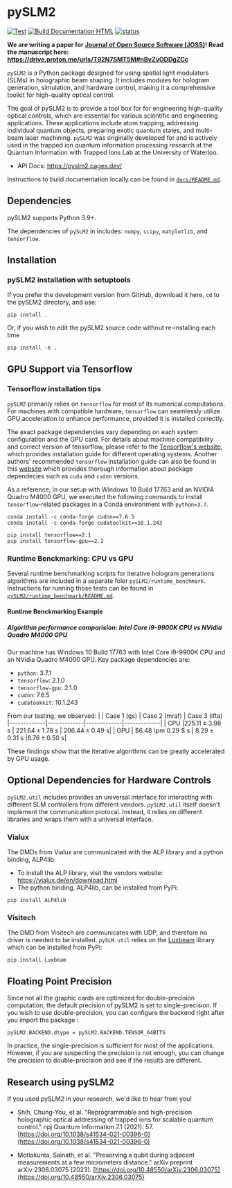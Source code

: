 pySLM2
======
[![Test](https://github.com/QITI/pySLM2/actions/workflows/pytest.yml/badge.svg)](https://github.com/QITI/pySLM2/actions/workflows/pytest.yml)
[![Build Documentation HTML](https://github.com/QITI/pySLM2/actions/workflows/sphinx.yml/badge.svg)](https://github.com/QITI/pySLM2/actions/workflows/sphinx.yml)
[![status](https://joss.theoj.org/papers/70246ad674d3806798e343f6ecffa686/status.svg)](https://joss.theoj.org/papers/70246ad674d3806798e343f6ecffa686)

**We are writing a paper for [Journal of Open Source Software (JOSS)](https://joss.theoj.org/)! Read the manuscript here: https://drive.proton.me/urls/T92N7SMT5M#nBvZvODDgZCc**

`pySLM2` is a Python package designed for using spatial light modulators (SLMs) in holographic beam shaping. It includes modules for hologram generation, simulation, and hardware control, making it a comprehensive toolkit for high-quality optical control.

The goal of pySLM2 is to provide a tool box for for engineering high-quality optical controls, which are essential for various scientific and engineering applications. These applications include atom trapping, addressing individual quantum objects, preparing exotic quantum states, and multi-beam laser machining. `pySLM2` was originally developed for and is actively used in the trapped ion quantum information processing research at the Quantum Information with Trapped Ions Lab at the University of Waterloo.

* API Docs: https://pyslm2.pages.dev/

Instructions to build documentation locally can be found in [`docs/README.md`](docs/README.md).

Dependencies
------------
pySLM2 supports Python 3.9+. 

The dependencies of `pySLM2` in includes: `numpy`, `scipy`, `matplotlib`, and `tensorflow`.


Installation
------------

### pySLM2 installation with setuptools

If you prefer the development version from GitHub, download it here, `cd` to the pySLM2 directory, and use:
```
pip install .
```

Or, if you wish to edit the pySLM2 source code without re-installing each time

```
pip install -e .
```

GPU Support via Tensorflow
---------------------------------------
### Tensorflow installation tips

`pySLM2` primarily relies on `tensorflow` for most of its numerical computations. For machines with compatible hardware, `tensorflow` can seamlessly utilize GPU acceleration to enhance performance, provided it is installed correctly.

The exact package dependencies vary depending on each system configuration and the GPU card. For details about machine compatibility and correct version of tensorflow, please refer to the [Tensorflow's website](https://www.tensorflow.org/install/pip#step-by-step_instructions), which provides installation guide for different operating systems. Another authors' recommended `tensorflow` installation guide can also be found in this [website](https://medium.com/@shaikhmuhammad/installing-tensorflow-cuda-cudnn-with-anaconda-for-geforce-gtx-1050-ti-79c1eb94eb7a) which provides thorough information about package dependecies such as `cuda` and `cudnn` versions. 


 As a reference, in our setup with Windows 10 Build 17763 and an NVIDIA Quadro M4000 GPU, we executed the following commands to install `tensorflow`-related packages in a Conda environment with `python=3.7`.
```
conda install -c conda-forge cudnn==7.6.5
conda install -c conda-forge cudatoolkit==10.1.243
 
pip install tensorflow==2.1 
pip install tensorflow-gpu==2.1 
```

### Runtime Benckmarking: CPU vs GPU 
Several runtime benchmarking scripts for iterative hologram generations algorithms are included in a separate foler `pySLM2/runtime_benchmark`. Instructions for running those tests can be found in [`pySLM2/runtime_benchmark/README.md`](pySLM2/runtime_benchmark/README.md).

#### Runtime Benckmarking Example
##### Algorithm performance comparision: Intel Core i9-9900K CPU vs NVidia Quadro M4000 GPU
Our machine has Windows 10 Build 17763 with Intel Core i9-9900K CPU and an NVidia Quadro M4000 GPU. Key package dependencies are:
- `python`: 3.7.1
- `tensorflow`: 2.1.0
- `tensorflow-gpu`: 2.1.0
- `cudnn`: 7.6.5
- `cudatookkit`: 10.1.243

From our testing, we observed:
|  | Case 1 (gs)   | Case 2 (mraf)  | Case 3 (ifta)
|-------------|-------------|-------------|-------------|
| CPU |$225.11 \pm 3.98$ s | $221.64 \pm 1.78$ s  | $206.44 \pm 0.49$ s|
| GPU  | $6.48 \pm 0.29 $ s | $8.29 \pm 0.31$ s |$6.76 \pm 0.50$ s|

These findings show that the iterative algorithms can be greatly accelerated by GPU usage.

Optional Dependencies for Hardware Controls
-------------------------------------------
`pySLM2.util` includes provides an universal interface for interacting with different SLM controllers from different vendors.
`pySLM2.util` itself doesn't implement the communication protocal. Instead, it relies on different libraries and wraps them with a universal interface.

### Vialux
The DMDs from Vialux are communicated with the ALP library and a python binding, ALP4lib.

* To install the ALP library, visit the vendors website: https://vialux.de/en/download.html
* The python binding, ALP4lib, can be installed from PyPi:
```
pip install ALP4lib
```

### Visitech
The DMD from Visitech are communicates with UDP, and therefore no driver is needed to be installed. `pySLM.util` relies on the [Luxbeam](https://pypi.org/project/Luxbeam/) library which can be installed from PyPi:
```
pip install Luxbeam
```

Floating Point Precision
------------------------
Since not all the graphic cards are optimized for double-precision computation, the default precision of pySLM2 is set to single-precision.
If you wish to use double-precision, you can configure the backend right after you import the package :
```
pySLM2.BACKEND.dtype = pySLM2.BACKEND.TENSOR_64BITS
```

In practice, the single-precision is sufficient for most of the applications. However, if you are suspecting the precision is not enough, you can change the precision to double-precision and see if the results are different.

Research using pySLM2
---------------------

If you used pySLM2 in your research, we'd like to hear from you!

* Shih, Chung-You, et al. "Reprogrammable and high-precision holographic optical addressing of trapped ions for scalable quantum control." npj Quantum Information 7.1 (2021): 57. [https://doi.org/10.1038/s41534-021-00396-0](https://doi.org/10.1038/s41534-021-00396-0)

* Motlakunta, Sainath, et al. "Preserving a qubit during adjacent measurements at a few micrometers distance." arXiv preprint arXiv:2306.03075 (2023). [https://doi.org/10.48550/arXiv.2306.03075](https://doi.org/10.48550/arXiv.2306.03075)



